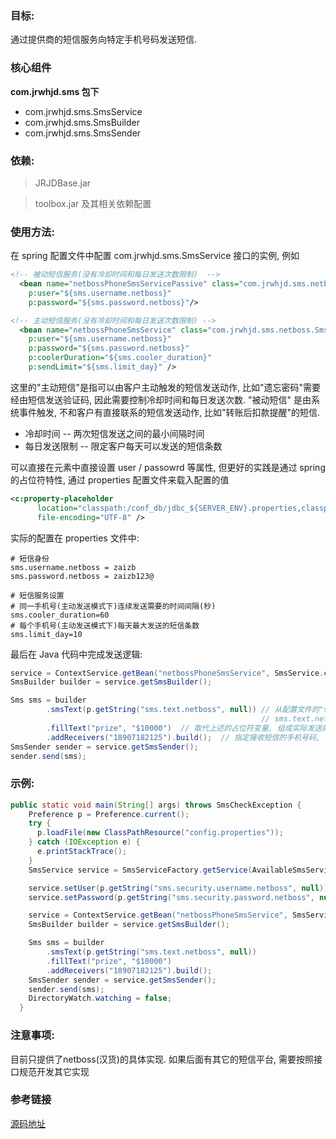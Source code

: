 ### 目标:
通过提供商的短信服务向特定手机号码发送短信. 

### 核心组件
**com.jrwhjd.sms 包下**
- com.jrwhjd.sms.SmsService
- com.jrwhjd.sms.SmsBuilder
- com.jrwhjd.sms.SmsSender

### 依赖:
> JRJDBase.jar

> toolbox.jar 及其相关依赖配置

### 使用方法:
在 spring 配置文件中配置 com.jrwhjd.sms.SmsService 接口的实例, 例如
```xml
<!-- 被动短信服务(没有冷却时间和每日发送次数限制)  -->
  <bean name="netbossPhoneSmsServicePassive" class="com.jrwhjd.sms.netboss.SmsServiceNetboss"
    p:user="${sms.username.netboss}"
    p:password="${sms.password.netboss}"/>

<!-- 主动短信服务(没有冷却时间和每日发送次数限制) -->
  <bean name="netbossPhoneSmsService" class="com.jrwhjd.sms.netboss.SmsServiceNetboss"
    p:user="${sms.username.netboss}"
    p:password="${sms.password.netboss}"
    p:coolerDuration="${sms.cooler_duration}"
    p:sendLimit="${sms.limit_day}" />
```
这里的"主动短信"是指可以由客户主动触发的短信发送动作, 比如"遗忘密码"需要经由短信发送验证码, 因此需要控制冷却时间和每日发送次数.
"被动短信" 是由系统事件触发, 不和客户有直接联系的短信发送动作, 比如"转账后扣款提醒"的短信.

- 冷却时间 -- 两次短信发送之间的最小间隔时间
- 每日发送限制 -- 限定客户每天可以发送的短信条数

可以直接在<bean>元素中直接设置 user / passowrd 等属性, 但更好的实践是通过 spring 的占位符特性, 通过 properties 配置文件来载入配置的值
```xml
<c:property-placeholder
      location="classpath:/conf_db/jdbc_${SERVER_ENV}.properties,classpath*:/config/${SERVER_ENV}/*.properties"
      file-encoding="UTF-8" />
```
实际的配置在 properties 文件中:
```properties
# 短信身份
sms.username.netboss = zaizb
sms.password.netboss = zaizb123@

# 短信服务设置
# 同一手机号(主动发送模式下)连续发送需要的时间间隔(秒)
sms.cooler_duration=60
# 每个手机号(主动发送模式下)每天最大发送的短信条数
sms.limit_day=10
```

最后在 Java 代码中完成发送逻辑:
```java
service = ContextService.getBean("netbossPhoneSmsService", SmsService.class);
SmsBuilder builder = service.getSmsBuilder();

Sms sms = builder
        .smsText(p.getString("sms.text.netboss", null)) // 从配置文件的"sms.text.netboss"项中获取文案(可包含有占位符变量,也可没有)
                                                        // sms.text.netboss = Congratulations\,you awarded for ${prize} bonus.
        .fillText("prize", "$10000")  // 取代上述的占位符变量, 组成实际发送的文本
        .addReceivers("18907182125").build();  // 指定接收短信的手机号码, 可以重复执行指定更多号码
SmsSender sender = service.getSmsSender();
sender.send(sms);
```
### 示例:
```java
public static void main(String[] args) throws SmsCheckException {
    Preference p = Preference.current();
    try {
      p.loadFile(new ClassPathResource("config.properties"));
    } catch (IOException e) {
      e.printStackTrace();
    }
    SmsService service = SmsServiceFactory.getService(AvailableSmsService.netboss);

    service.setUser(p.getString("sms.security.username.netboss", null));
    service.setPassword(p.getString("sms.security.password.netboss", null));

    service = ContextService.getBean("netbossPhoneSmsService", SmsService.class);
    SmsBuilder builder = service.getSmsBuilder();

    Sms sms = builder
        .smsText(p.getString("sms.text.netboss", null))
        .fillText("prize", "$10000")
        .addReceivers("18907182125").build();
    SmsSender sender = service.getSmsSender();
    sender.send(sms);
    DirectoryWatch.watching = false;
  }
```

### 注意事项:
目前只提供了netboss(汉货)的具体实现. 如果后面有其它的短信平台, 需要按照接口规范开发其它实现

### 参考链接
[源码地址](https://gitlab.ctbiyi.com/jrjd/toolbox/tree/master/src/main/java/com/jrwhjd/sms)